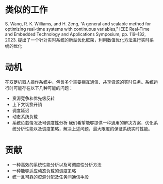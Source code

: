 # 类似的工作
S. Wang, R. K. Williams, and H. Zeng, “A general and scalable method for optimizing real-time systems with continuous variables,” IEEE Real-Time and Embedded Technology and Applications Symposium, pp. 119–132, 2023.
提出了一个针对实时系统的新型优化框架，利用数值优化方法进行实时系统的优化
# 动机
在双足机器人操作系统中，包含多个需要相互通信、共享资源的实时任务。系统运行时可能存在以下几种可能的问题：
- 资源竞争和优先级反转
- 上下文切换开销
- 调度延迟
- 动态系统负载
- 系统负载情况及可调度性分析
我们希望能够提供一种通用的解决方案，优化系统分析性能以及调度策略，解决上述问题，最大限度的保证系统实时性能。
# 贡献
- 一种高效的系统性能分析以及可调度性分析方法
- 一种能够适应动态负载的调度策略
- 统一且可靠的资源分配及任务间通信手段